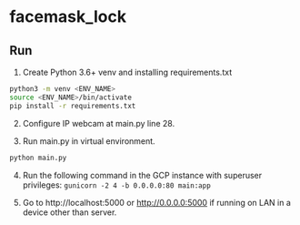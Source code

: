 # facemask_lock
## Run
1. Create Python 3.6+ venv and installing requirements.txt
```bash
python3 -m venv <ENV_NAME>
source <ENV_NAME>/bin/activate
pip install -r requirements.txt
```
2. Configure IP webcam at main.py line 28.

3. Run main.py in virtual environment.
```bash
python main.py
```

4. Run the following command in the GCP instance with superuser privileges:
```gunicorn -2 4 -b 0.0.0.0:80 main:app```

4. Go to http://localhost:5000 or http://0.0.0.0:5000 if running on LAN in a device other than server.
